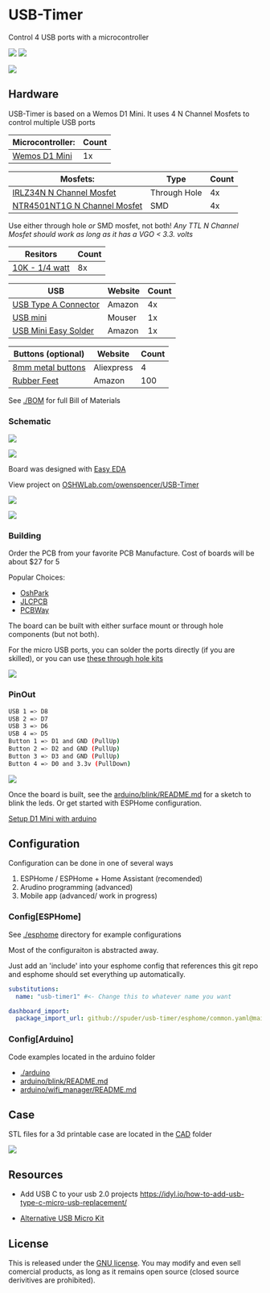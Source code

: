 # USB-Timer

Control 4 USB ports with a microcontroller

![](https://imgur.com/A2CsYek.png)
![](https://imgur.com/tp0hgIG.png)

![](https://i.imgur.com/fN3Y8YD.png)


## Hardware

USB-Timer is based on a Wemos D1 Mini. It uses 4 N Channel Mosfets to control multiple USB ports

| **Microcontroller**: | Count | 
| --- | --- |
| [Wemos D1 Mini](https://www.amazon.com/MakerFocus-NodeMcu-Development-ESP8266-Compatible/dp/B07KW54YSK) | 1x | 


| **Mosfets**: | Type | Count | 
| --- | --- | --- | 
| [IRLZ34N N Channel Mosfet ](https://www.amazon.com/BOJACK-IRLZ34N-IRLZ34NPBF-N-Channel-transistors/dp/B08L8S3154) |Through Hole| 4x|
| [NTR4501NT1G N Channel Mosfet](https://www.mouser.com/ProductDetail/863-NTR4501NT1G) |SMD | 4x |

Use either through hole _or_ SMD mosfet, not both!
*Any TTL N Channel Mosfet should work as long as it has a VGO < 3.3. volts*


| **Resitors**  | Count | 
| ---  | --- | 
| [10K - 1/4 watt](https://www.mouser.com/ProductDetail/Vishay-Beyschlag/MBA02040C1002FC100?qs=nlQjf3QnJCoHnMMMaOw%2FFA%3D%3D) | 8x | 

| **USB** | Website | Count |
| --- | --- | --- |
| [USB Type A Connector](https://www.amazon.com/gp/product/B00H51E7B0/ref=ewc_pr_img_3?smid=ATVPDKIKX0DER&psc=1) | Amazon | 4x | 
| [USB mini](https://www.mouser.com/ProductDetail/798-ZX62D-B-5PA830) | Mouser | 1x | 
| [USB Mini Easy Solder](https://www.amazon.com/Micro-Interface-Adapter-Breakout-Module/dp/B07B5ZDLJY/ref=sr_1_5?crid=1STON25BNGX2E&keywords=micro+usb+header&qid=1658890928&sprefix=micro+usb+header%2Caps%2C181&sr=8-5) | Amazon | 1x | 


| **Buttons (optional)** | Website | Count | 
| --- | --- | --- |
| [8mm metal buttons](https://www.aliexpress.com/item/3256801677651364.html?spm=a2g0o.productlist.0.0.169c62f1N2n2FT&algo_pvid=c18aeb60-fc17-4477-b9e9-b930d34a5b91&algo_exp_id=c18aeb60-fc17-4477-b9e9-b930d34a5b91-5&pdp_ext_f=%7B%22sku_id%22%3A%2212000017904710697%22%7D&pdp_npi=2%40dis%21USD%210.91%210.68%21%21%21%21%21%402101d8b516622380113308192e6a4d%2112000017904710697%21sea&curPageLogUid=412udmnHGEBC) | Aliexpress | 4
| [Rubber Feet](https://www.amazon.com/gp/product/B07G86DL1L/ref=ppx_yo_dt_b_asin_title_o00_s00?ie=UTF8&psc=1) | Amazon | 100| 

See [./BOM](./BOM) for full Bill of Materials

### Schematic

![](https://imgur.com/e69g4XU.png)

![](https://imgur.com/ZkSwsCX.png)


Board was designed with [Easy EDA](https://easyeda.com/)

View project on [OSHWLab.com/owenspencer/USB-Timer](https://oshwlab.com/owenspencer/USB-Timer)

![](https://i.imgur.com/y102LIr.png)

![](https://i.imgur.com/PML6dVw.png)

### Building

Order the PCB from your favorite PCB Manufacture. Cost of boards will be about $27 for 5

Popular Choices: 
- [OshPark](https://oshpark.com/)
- [JLCPCB](https://jlcpcb.com/)
- [PCBWay](https://www.pcbway.com/)


The board can be built with either surface mount or through hole components (but not both). 

For the micro USB ports, you can solder the ports directly (if you are skilled), or you can use [these through hole kits](https://www.amazon.com/gp/product/B07KS1RPMP/ref=ewc_pr_img_2?smid=AB5D7200EYCEL&psc=1)

![](https://m.media-amazon.com/images/I/512k+5LeVmL._AC_SX679_.jpg)


### PinOut

```sh
USB 1 => D8 
USB 2 => D7
USB 3 => D6
USB 4 => D5
Button 1 => D1 and GND (PullUp)
Button 2 => D2 and GND (PullUp)
Button 3 => D3 and GND (PullUp)
Button 4 => D0 and 3.3v (PullDown)
```
![](https://imgur.com/kfg2NW0.png)

Once the board is built, see the [arduino/blink/README.md](arduino/blink/README.md]) for a sketch to blink the leds. Or get started with ESPHome configuration. 


[Setup D1 Mini with arduino](https://www.instructables.com/Programming-the-WeMos-Using-Arduino-SoftwareIDE/)  


## Configuration

Configuration can be done in one of several ways

1. ESPHome / ESPHome + Home Assistant (recomended)
2. Arudino programming (advanced)
3. Mobile app (advanced/ work in progress)

### Config[ESPHome]

See [./esphome](./esphome/) directory for example configurations

Most of the configuraiton is abstracted away. 

Just add an 'include' into your esphome config that references this git repo and esphome should set everything up automatically. 

```yaml
substitutions:
  name: "usb-timer1" #<- Change this to whatever name you want

dashboard_import:
  package_import_url: github://spuder/usb-timer/esphome/common.yaml@main
```

### Config[Arduino]


Code examples located in the arduino folder

- [./arduino](./arduino)  
- [arduino/blink/README.md](arduino/blink/README.md])  
- [arduino/wifi_manager/README.md](arduino/wifi_manager/README.md])  



## Case

STL files for a 3d printable case are located in the [CAD](./CAD/) folder

![](https://media.giphy.com/media/WjviqmvAURGXarPrWy/giphy.gif)

## Resources

- Add USB C to your usb 2.0 projects https://idyl.io/how-to-add-usb-type-c-micro-usb-replacement/

- [Alternative USB Micro Kit](https://www.amazon.com/Teansic-24Models-Connector-Connectors-Samsung/dp/B089Q99ZHS/ref=rvi_sccl_9/143-4724926-0549058?pd_rd_w=4MUv2&content-id=amzn1.sym.f5690a4d-f2bb-45d9-9d1b-736fee412437&pf_rd_p=f5690a4d-f2bb-45d9-9d1b-736fee412437&pf_rd_r=SZ5G8YWDVHCMYY0A08T3&pd_rd_wg=fNmXg&pd_rd_r=b785f370-4089-4836-be14-47600cf287e0&pd_rd_i=B089Q99ZHS&psc=1)


## License

This is released under the [GNU license](https://choosealicense.com/licenses/gpl-3.0/). 
You may modify and even sell comercial products, as long as it remains open source (closed source derivitives are prohibited). 
